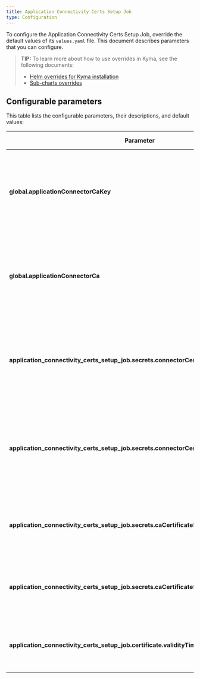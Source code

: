 ```yaml
---
title: Application Connectivity Certs Setup Job
type: Configuration
---
```


To configure the Application Connectivity Certs Setup Job, override the default values of its `values.yaml` file. This document describes parameters that you can configure.

>**TIP:** To learn more about how to use overrides in Kyma, see the following documents: 
>* [Helm overrides for Kyma installation](/root/kyma/#configuration-helm-overrides-for-kyma-installation)
>* [Sub-charts overrides](/root/kyma/#configuration-helm-overrides-for-kyma-installation-sub-chart-overrides)


## Configurable parameters

This table lists the configurable parameters, their descriptions, and default values:

| Parameter | Description | Default value |
|-----------|-------------|---------------|
| **global.applicationConnectorCaKey** | Specifies the base64 encoded private key for the Application Connector. If not specified it will be generated. | `` |
| **global.applicationConnectorCa** | Specifies the base64 encoded certificate for the Application Connector. If not specified it will be generated | `` |
| **application_connectivity_certs_setup_job.secrets.connectorCertificateSecret.name** | Specifies the Secret name to which the certificate and key for the Connector Service should be saved | `connector-service-app-ca` |
| **application_connectivity_certs_setup_job.secrets.connectorCertificateSecret.namespace** | Specifies the Secret namespace to which the certificate and key for the Connector Service should be saved | `kyma-integration` |
| **application_connectivity_certs_setup_job.secrets.caCertificateSecret.name** | Specifies the Secret name to which the CA certificate should be saved | `application-connector-certs` |
| **application_connectivity_certs_setup_job.secrets.caCertificateSecret.namespace** | Specifies the Secret namespace to which the CA certificate should be saved | `istio-system` |
| **application_connectivity_certs_setup_job.certificate.validityTime** | Specifies how long the generated certificate should be valid. | `92d` | 

